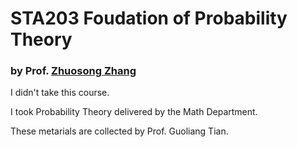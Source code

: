 # STA203 Foudation of Probability Theory

### by Prof. [Zhuosong Zhang](https://faculty.sustech.edu.cn/?tagid=zhangzs3&iscss=1&snapid=1&orderby=date&go=2)

I didn't take this course.

I took Probability Theory delivered by the Math Department.

These metarials are collected by Prof. Guoliang Tian.

